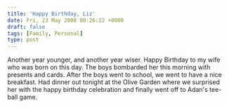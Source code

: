 ```yaml
---
title: 'Happy Birthday, Liz'
date: Fri, 23 May 2008 00:26:22 +0000
draft: false
tags: [Family, Personal]
type: post
---
```


Another year younger, and another year wiser. Happy Birthday to my wife who was born on this day. The boys bombarded her this morning with presents and cards. After the boys went to school, we went to have a nice breakfast. Had dinner out tonight at the Olive Garden where we surprised her with the happy birthday celebration and finally went off to Adan's tee-ball game.